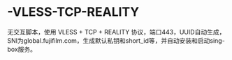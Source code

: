 # -VLESS-TCP-REALITY
无交互脚本，使用 VLESS + TCP + REALITY 协议，端口443，UUID自动生成，SNI为global.fujifilm.com，生成默认私钥和short_id等，并自动安装和启动sing-box服务。
